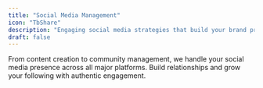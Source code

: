 ```yaml
---
title: "Social Media Management"
icon: "TbShare"
description: "Engaging social media strategies that build your brand presence and connect with your audience."
draft: false
---
```


From content creation to community management, we handle your social media presence across all major platforms. Build relationships and grow your following with authentic engagement.
